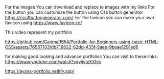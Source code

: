 For the images You can download and replace te images with my links
For the button you can customise the button using Css button generator https://css3buttongenerator.com/
For the favicon you can make your own favicon using https://www.favicon.cc/

This video represent my portfolio


https://github.com/Garima9654/Portfolio-for-Beginners-using-basic-HTML-CSS/assets/76567103/db718832-62dd-433f-9aee-9beae1291ed6


for making good looking and advance portfolios 
You can visit to these links:
https://www.youtube.com/watch?v=vijvtdEXfec

https://ayans-portfolio.netlify.app/
